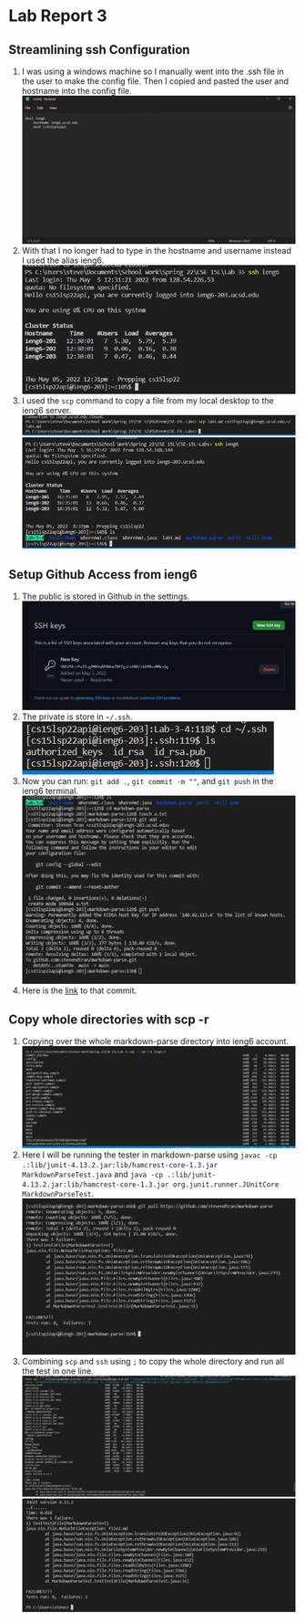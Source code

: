 # Lab Report 3

## Streamlining ssh Configuration
1. I was using a windows machine so I manually went into the .ssh file in the user to make the config file. Then I copied and pasted the user and hostname into the config file.  
![Picture](PicLab3/config.png)
2. With that I no longer had to type in the hostname and username instead I used the alias ieng6.  
![Picture](PicLab3/alias.png)
3. I used the `scp` command to copy a file from my local desktop to the ieng6 server.  
![Picture](PicLab3/scp1file.png)  
![Picture](PicLab3/filelocation.png)

## Setup Github Access from ieng6
1. The public is stored in Github in the settings.  
![Picture](PicLab3/SSHKey.png)
2. The private is store in `~/.ssh`.  
![Picture](PicLab3/privatekey.png)
3. Now you can run: `git add .`, `git commit -m ""`, and `git push` in the ieng6 terminal.  
![Picture](PicLab3/git.png)
4. Here is the [link](https://github.com/stevendtran/markdown-parse/commit/e5a0f9e5aace39f345da0c18df4d1eac1663aed7) to that commit.  

## Copy whole directories with scp -r
1. Copying over the whole markdown-parse directory into ieng6 account.
![Picture](PicLab3/copy.png)
2. Here I will be running the tester in markdown-parse using `javac -cp .:lib/junit-4.13.2.jar:lib/hamcrest-core-1.3.jar MarkdownParseTest.java` and `java -cp .:lib/junit-4.13.2.jar:lib/hamcrest-core-1.3.jar org.junit.runner.JUnitCore MarkdownParseTest`.  
![Picture](PicLab3/runningtest.png)  
3. Combining `scp` and `ssh` using `;` to copy the whole directory and run all the test in one line.  
![Picture](PicLab3/combine1.png)  
![Picture](PicLab3/combine2.png)  